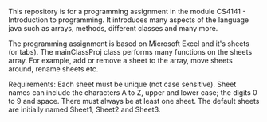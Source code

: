 This repository is for a programming assignment in the module CS4141 - Introduction to programming.
It introduces many aspects of the language java such as arrays, methods, different classes and many more. 

The programming assignment is based on Microsoft Excel and it's sheets (or tabs). The mainClassProj class performs many functions on the sheets array. For example, add or remove a sheet to the array, move sheets around, rename sheets etc.

Requirements:
  Each sheet must be unique (not case sensitive). 
  Sheet names can include the characters A to Z, upper and lower case; the digits 0 to 9 and space. 
  There must always be at least one sheet.
  The default sheets are initially named Sheet1, Sheet2 and Sheet3.
